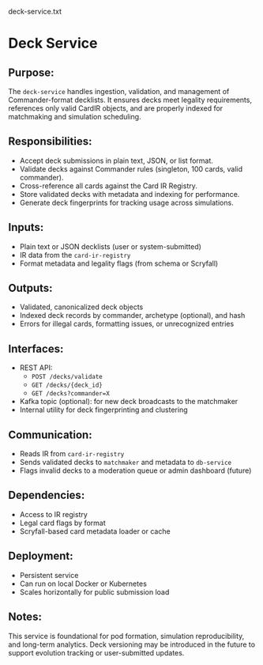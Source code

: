 deck-service.txt

Deck Service
============

Purpose:
--------
The `deck-service` handles ingestion, validation, and management of Commander-format decklists. It ensures decks meet legality requirements, references only valid CardIR objects, and are properly indexed for matchmaking and simulation scheduling.

Responsibilities:
-----------------
- Accept deck submissions in plain text, JSON, or list format.
- Validate decks against Commander rules (singleton, 100 cards, valid commander).
- Cross-reference all cards against the Card IR Registry.
- Store validated decks with metadata and indexing for performance.
- Generate deck fingerprints for tracking usage across simulations.

Inputs:
-------
- Plain text or JSON decklists (user or system-submitted)
- IR data from the `card-ir-registry`
- Format metadata and legality flags (from schema or Scryfall)

Outputs:
--------
- Validated, canonicalized deck objects
- Indexed deck records by commander, archetype (optional), and hash
- Errors for illegal cards, formatting issues, or unrecognized entries

Interfaces:
-----------
- REST API:
  - `POST /decks/validate`
  - `GET /decks/{deck_id}`
  - `GET /decks?commander=X`
- Kafka topic (optional): for new deck broadcasts to the matchmaker
- Internal utility for deck fingerprinting and clustering

Communication:
--------------
- Reads IR from `card-ir-registry`
- Sends validated decks to `matchmaker` and metadata to `db-service`
- Flags invalid decks to a moderation queue or admin dashboard (future)

Dependencies:
-------------
- Access to IR registry
- Legal card flags by format
- Scryfall-based card metadata loader or cache

Deployment:
-----------
- Persistent service
- Can run on local Docker or Kubernetes
- Scales horizontally for public submission load

Notes:
------
This service is foundational for pod formation, simulation reproducibility, and long-term analytics. Deck versioning may be introduced in the future to support evolution tracking or user-submitted updates.
